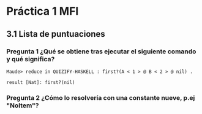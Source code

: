 # Práctica 1 MFI

## 3.1 Lista de puntuaciones 

### Pregunta 1 ¿Qué se obtiene tras ejecutar el siguiente comando y qué significa?

```
Maude> reduce in QUIZIFY-HASKELL : first?(A < 1 > @ B < 2 > @ nil) .

result [Nat]: first?(nil)
``` 

### Pregunta 2 ¿Cómo lo resolvería con una constante nueve, p.ej "NoItem"?